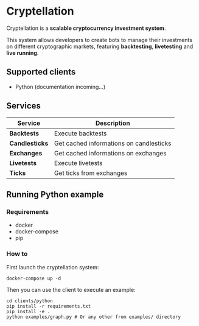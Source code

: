 # Cryptellation

Cryptellation is a **scalable cryptocurrency investment system**.

This system allows developers to create bots to manage their investments on 
different cryptographic markets, featuring **backtesting**, **livetesting** and 
**live running**.

## Supported clients

* Python (documentation incoming...)

## Services 

| Service          | Description                             |
| ---------------- | --------------------------------------- |
| **Backtests**    | Execute backtests                       |
| **Candlesticks** | Get cached informations on candlesticks |
| **Exchanges**    | Get cached informations on exchanges    |
| **Livetests**    | Execute livetests                       |
| **Ticks**        | Get ticks from exchanges                |


## Running Python example

### Requirements

* docker
* docker-compose
* pip

### How to

First launch the cryptellation system:

    docker-compose up -d

Then you can use the client to execute an example:

    cd clients/python
    pip install -r requirements.txt
    pip install -e .
    python examples/graph.py # Or any other from examples/ directory

